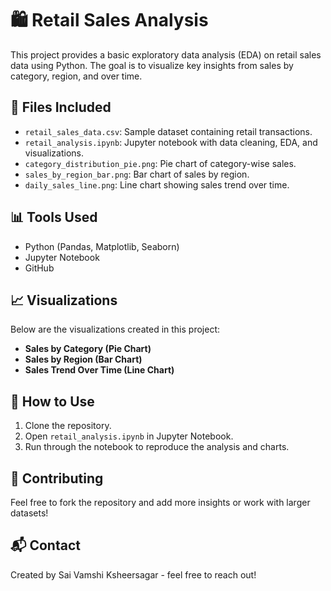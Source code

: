 
# 🛍️ Retail Sales Analysis

This project provides a basic exploratory data analysis (EDA) on retail sales data using Python. The goal is to visualize key insights from sales by category, region, and over time.

## 📁 Files Included

- `retail_sales_data.csv`: Sample dataset containing retail transactions.
- `retail_analysis.ipynb`: Jupyter notebook with data cleaning, EDA, and visualizations.
- `category_distribution_pie.png`: Pie chart of category-wise sales.
- `sales_by_region_bar.png`: Bar chart of sales by region.
- `daily_sales_line.png`: Line chart showing sales trend over time.

## 📊 Tools Used

- Python (Pandas, Matplotlib, Seaborn)
- Jupyter Notebook
- GitHub

## 📈 Visualizations

Below are the visualizations created in this project:

- **Sales by Category (Pie Chart)**
- **Sales by Region (Bar Chart)**
- **Sales Trend Over Time (Line Chart)**

## 🚀 How to Use

1. Clone the repository.
2. Open `retail_analysis.ipynb` in Jupyter Notebook.
3. Run through the notebook to reproduce the analysis and charts.

## 🤝 Contributing

Feel free to fork the repository and add more insights or work with larger datasets!

## 📬 Contact

Created by Sai Vamshi Ksheersagar - feel free to reach out!

